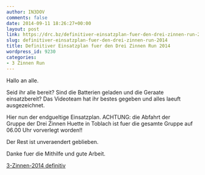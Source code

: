 ```yaml
---
author: IN3DOV
comments: false
date: 2014-09-11 18:26:27+00:00
layout: post
link: https://drc.bz/definitiver-einsatzplan-fuer-den-drei-zinnen-run-2014/
slug: definitiver-einsatzplan-fuer-den-drei-zinnen-run-2014
title: Definitiver Einsatzplan fuer den Drei Zinnen Run 2014
wordpress_id: 9230
categories:
- 3 Zinnen Run
---
```


Hallo an alle.

Seid ihr alle bereit? Sind die Batterien geladen und die Geraate einsatzbereit? Das Videoteam hat ihr bestes gegeben und alles laeuft ausgezeichnet.

Hier nun der endgueltige Einsatzplan. ACHTUNG: die Abfahrt der Gruppe der Drei Zinnen Huette in Toblach ist fuer die gesamte Gruppe auf 06.00 Uhr vorverlegt worden!!

Der Rest ist unveraendert geblieben.

Danke fuer die Mithilfe und gute Arbeit.

[3-Zinnen-2014 definitiv](https://drc.bz/wp-content/uploads/2014/09/3-Zinnen-2014-definitiv.docx)
